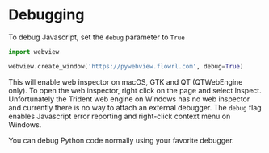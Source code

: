 # Debugging

To debug Javascript, set the `debug` parameter to `True`

``` python
import webview

webview.create_window('https://pywebview.flowrl.com', debug=True)
```

This will enable web inspector on macOS, GTK and QT (QTWebEngine only). To open the web inspector, right click on the page and select Inspect. Unfortunately the Trident web engine on Windows has no web inspector and currently there is no way to attach an external debugger. The `debug` flag enables Javascript error reporting and right-click context menu on Windows.

You can debug Python code normally using your favorite debugger.
